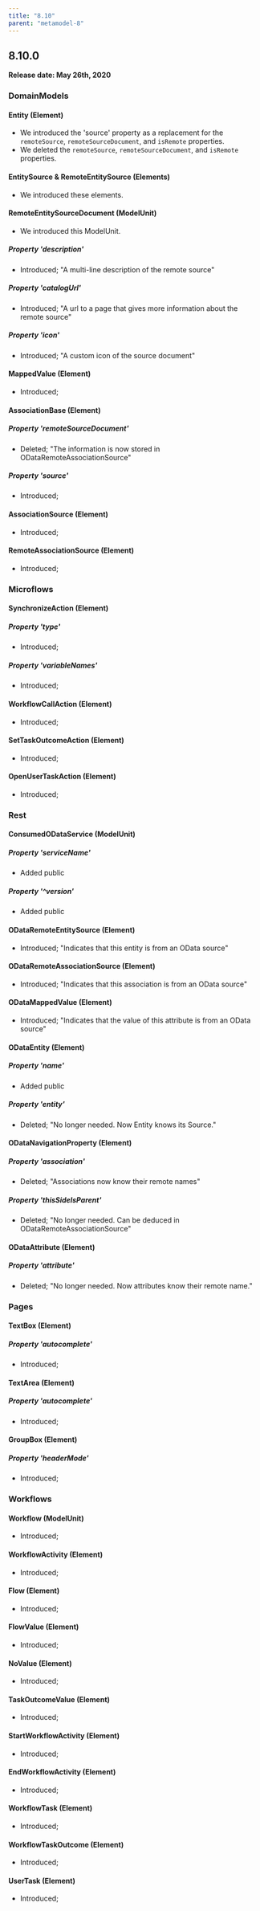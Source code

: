 ```yaml
---
title: "8.10"
parent: "metamodel-8"
---
```


## 8.10.0

**Release date: May 26th, 2020**

### DomainModels

#### Entity (Element)

* We introduced the 'source' property as a replacement for the `remoteSource`, `remoteSourceDocument`, and `isRemote` properties.
* We deleted the `remoteSource`, `remoteSourceDocument`, and `isRemote` properties. 

#### EntitySource & RemoteEntitySource (Elements)

* We introduced these elements.

#### RemoteEntitySourceDocument (ModelUnit)

* We introduced this ModelUnit.


##### Property 'description'
* Introduced; "A multi-line description of the remote source"

##### Property 'catalogUrl'
* Introduced; "A url to a page that gives more information about the remote source"

##### Property 'icon'
* Introduced; "A custom icon of the source document"

#### MappedValue (Element)
* Introduced; 


#### AssociationBase (Element)


##### Property 'remoteSourceDocument'
* Deleted; "The information is now stored in ODataRemoteAssociationSource"

##### Property 'source'
* Introduced; 

#### AssociationSource (Element)
* Introduced; 


#### RemoteAssociationSource (Element)
* Introduced; 


### Microflows

#### SynchronizeAction (Element)


##### Property 'type'
* Introduced; 

##### Property 'variableNames'
* Introduced; 

#### WorkflowCallAction (Element)
* Introduced; 


#### SetTaskOutcomeAction (Element)
* Introduced; 


#### OpenUserTaskAction (Element)
* Introduced; 


### Rest

#### ConsumedODataService (ModelUnit)


##### Property 'serviceName'
* Added public

##### Property '^version'
* Added public

#### ODataRemoteEntitySource (Element)
* Introduced; "Indicates that this entity is from an OData source"


#### ODataRemoteAssociationSource (Element)
* Introduced; "Indicates that this association is from an OData source"


#### ODataMappedValue (Element)
* Introduced; "Indicates that the value of this attribute is from an OData source"


#### ODataEntity (Element)


##### Property 'name'
* Added public

##### Property 'entity'
* Deleted; "No longer needed. Now Entity knows its Source."

#### ODataNavigationProperty (Element)


##### Property 'association'
* Deleted; "Associations now know their remote names"

##### Property 'thisSideIsParent'
* Deleted; "No longer needed. Can be deduced in ODataRemoteAssociationSource"

#### ODataAttribute (Element)


##### Property 'attribute'
* Deleted; "No longer needed. Now attributes know their remote name."

### Pages

#### TextBox (Element)


##### Property 'autocomplete'
* Introduced; 

#### TextArea (Element)


##### Property 'autocomplete'
* Introduced; 

#### GroupBox (Element)


##### Property 'headerMode'
* Introduced; 

### Workflows

#### Workflow (ModelUnit)
* Introduced; 


#### WorkflowActivity (Element)
* Introduced; 


#### Flow (Element)
* Introduced; 


#### FlowValue (Element)
* Introduced; 


#### NoValue (Element)
* Introduced; 


#### TaskOutcomeValue (Element)
* Introduced; 


#### StartWorkflowActivity (Element)
* Introduced; 


#### EndWorkflowActivity (Element)
* Introduced; 


#### WorkflowTask (Element)
* Introduced; 


#### WorkflowTaskOutcome (Element)
* Introduced; 


#### UserTask (Element)
* Introduced; 


